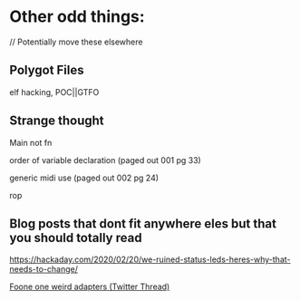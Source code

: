 

# Other odd things:

// Potentially move these elsewhere

## Polygot Files

elf hacking, POC||GTFO

## Strange thought

Main not fn

order of variable declaration (paged out 001 pg 33)

generic midi use (paged out 002 pg 24)

rop

## Blog posts that dont fit anywhere eles but that you should totally read

https://hackaday.com/2020/02/20/we-ruined-status-leds-heres-why-that-needs-to-change/

[Foone one weird adapters (Twitter Thread)](https://twitter.com/Foone/status/1224206741602062336)


